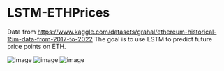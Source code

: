 # LSTM-ETHPrices

Data from https://www.kaggle.com/datasets/grahal/ethereum-historical-15m-data-from-2017-to-2022 The goal is to use LSTM to predict future price points on ETH. 

![image](https://user-images.githubusercontent.com/120856893/208317529-68d1f7d3-a287-4c51-92f5-544050a93dae.png)
![image](https://user-images.githubusercontent.com/120856893/208317532-f5959022-71e5-404e-8279-3bc7c8c48224.png)
![image](https://user-images.githubusercontent.com/120856893/208317536-779e0dc3-7b6c-4bea-b2fa-ad735add8680.png)

